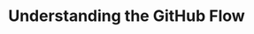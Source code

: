 ---
layout: module
leadingpath: ../
title: Understanding the GitHub Flow
pre-requisites: COLL-02_Using-issues
learning-objective: Describe the collaborative workflow enabled by GitHub.
screens:
  - video-slide:
      title: Understanding the GitHub Flow
      video: https://www.youtube.com/watch?v=r5C6yXNaSGo
      video-script:
        - do: Show the GitHub flow at https://guides.github.com/introduction/flow/
          say: The GitHub flow is a lightweight workflow that allows you to experiment with new ideas safely, without fear of compromising a project.
        - do: Highlight the master icon
          say: Branching is a key concept you will need to understand. Everything in GitHub lives on a branch. By convention, the "blessed" or "canonical" version of your project lives on a branch called `master`.
        - do: Show the branch icon
          say: When you are ready to experiment with a new feature or fix an issue, you create a new branch of the project. The branch will look exactly like `master` at first, but any changes you make will only be reflected in your branch. Such a new branch is often called a "feature" branch, and you should give yours a descriptive name.
        - do: Highlight the commit icons
          say: When you make changes to the files within the project, you will commit your changes to the feature branch.
        - do: Highlight the pull request icon
          say: When you are ready to start a discussion about your changes, you will open a pull request. A pull request doesn't need to be a perfect work of art - it is meant to be a starting point that will be further refined and polished through the efforts of the project team.
        - do: Highlight the merge icon
          say: When the changes contained in the pull request are approved, the feature branch is merged onto the master branch. In the next section, you will learn how to put this GitHub workflow into practice.
      production-notes:
additional-labs:
additional-questions:
resources:
  - title: Understanding the GitHub Flow
    url: https://guides.github.com/introduction/flow/

---